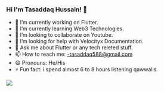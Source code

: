 ### Hi I'm Tasaddaq Hussain! 👋

- 🔭 I’m currently working on Flutter.
- 🌱 I’m currently learning Web3 Technologies.
- 👯 I’m looking to collaborate on Youtube.
- 🤔 I’m looking for help with Velocityx Documentation.
- 💬 Ask me about Flutter or any tech releted stuff.
- 📫 How to reach me: -tasaddaq588@gmail.com
- 😄 Pronouns: He/His
- ⚡ Fun fact: i spend almost 6 to 8 hours listening qawwalis.


<img src="https://github-readme-stats.vercel.app/api?username=tasaddaq-hussain&&show_icons=true&title_color=ffffff&icon_color=bb2acf&text_color=daf7dc&bg_color=151515">
